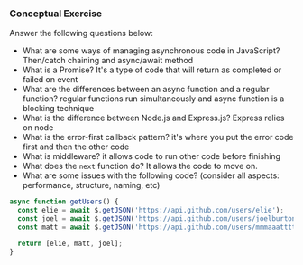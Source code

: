 ### Conceptual Exercise

Answer the following questions below:

- What are some ways of managing asynchronous code in JavaScript?
Then/catch chaining and async/await method
- What is a Promise?
It's a type of code that will return as completed or failed on event 
- What are the differences between an async function and a regular function?
regular functions run simultaneously and async function is a blocking technique
- What is the difference between Node.js and Express.js?
Express relies on node
- What is the error-first callback pattern?
it's where you put the error code first and then the other code
- What is middleware?
it allows code to run other code before finishing
- What does the `next` function do?
It allows the code to move on.
- What are some issues with the following code? (consider all aspects: performance, structure, naming, etc)

```js
async function getUsers() {
  const elie = await $.getJSON('https://api.github.com/users/elie');
  const joel = await $.getJSON('https://api.github.com/users/joelburton');
  const matt = await $.getJSON('https://api.github.com/users/mmmaaatttttt');

  return [elie, matt, joel];
}
```
